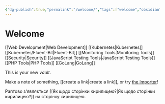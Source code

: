 ```yaml
---
{"dg-publish":true,"permalink":"/welcome/","tags":["welcome","obsidian","gardenEntry","gardenEntry","gardenEntry","gardenEntry","gardenEntry"]}
---
```


# Welcome
[[Web Development\|Web Development]]
[[Kubernetes\|Kubernetes]]
[[Kubernetes/Fluent-Bit\|Fluent-Bit]]
[[Monitoring Tools\|Monitoring Tools]]
[[Security\|Security]]
[[JavaScript Testing Tools\|JavaScript Testing Tools]]
[[PHP Tools\|PHP Tools]]
[[GoLang\|GoLang]]

This is your new *vault*.

Make a note of something, [[create a link\|create a link]], or try [the Importer](https://help.obsidian.md/Plugins/Importer)!

Раптово з'являється [[Як щодо сторінки кирилицею?\|Як щодо сторінки кирилицею?]] на сторінку кирилицею.